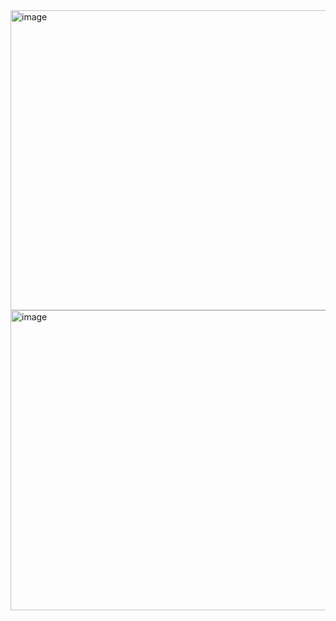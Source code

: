 

<img width="720" height="480" alt="image" src="https://github.com/user-attachments/assets/6cce20d3-3abb-4854-80a2-beacc96147db" />


<img width="720" height="480" alt="image" src="https://github.com/user-attachments/assets/473595dc-e882-4c00-be47-695cd55803ee" />
